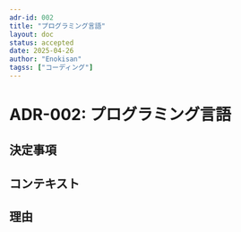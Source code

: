 ```yaml
---
adr-id: 002
title: "プログラミング言語"
layout: doc
status: accepted
date: 2025-04-26
author: "Enokisan"
tagss: ["コーディング"]
---
```


# ADR-002: プログラミング言語

<AdrMetadata />

## 決定事項

## コンテキスト

## 理由